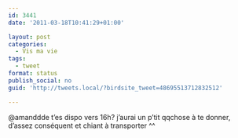 ```yaml
---
id: 3441
date: '2011-03-18T10:41:29+01:00'

layout: post
categories:
  - Vis ma vie
tags:
  - tweet
format: status
publish_social: no
guid: 'http://tweets.local/?birdsite_tweet=48695513712832512'

---
```


@amanddde t’es dispo vers 16h? j’aurai un p’tit qqchose à te donner, d’assez conséquent et chiant à transporter ^^